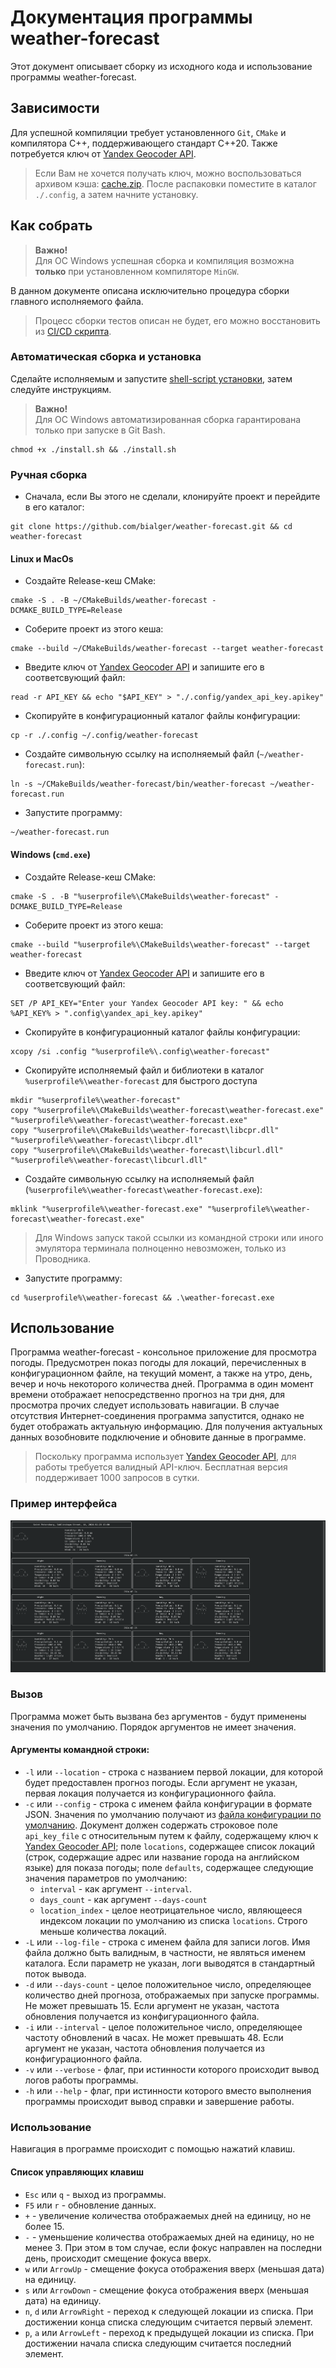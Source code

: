 # Документация программы weather-forecast

Этот документ описывает сборку из исходного кода и использование программы
weather-forecast.

## Зависимости

Для успешной компиляции требует установленного `Git`, `CMake` и компилятора C++,
поддерживающего стандарт C++20.
Также потребуется ключ от [Yandex Geocoder API](https://yandex.ru/dev/geocode/doc/ru/).

> Если Вам не хочется получать ключ, можно воспользоваться архивом кэша:
> [cache.zip](https://github.com/bialger/weather-forecast/releases/download/v1.2.0/cache.zip).
> После распаковки поместите в каталог `./.config`, а затем начните установку.

## Как собрать

> **Важно!**<br>
> Для ОС Windows успешная сборка и компиляция возможна **только** при
> установленном компиляторе `MinGW`.

В данном документе описана исключительно процедура сборки главного исполняемого
файла.
> Процесс сборки тестов описан не будет, его можно восстановить из
[CI/CD скрипта](../.github/workflows/ci_tests.yml).

### Автоматическая сборка и установка

Сделайте исполняемым и запустите [shell-script установки](../install.sh), затем следуйте
инструкциям.
> **Важно!**<br>
> Для ОС Windows автоматизированная сборка гарантирована только
> при запуске в Git Bash.

```shell
chmod +x ./install.sh && ./install.sh
```

### Ручная сборка

* Сначала, если Вы этого не сделали, клонируйте проект и перейдите в его каталог:

```shell
git clone https://github.com/bialger/weather-forecast.git && cd weather-forecast
```

#### Linux и MacOs

* Создайте Release-кеш CMake:

```shell
cmake -S . -B ~/CMakeBuilds/weather-forecast -DCMAKE_BUILD_TYPE=Release
```

* Соберите проект из этого кеша:

```shell
cmake --build ~/CMakeBuilds/weather-forecast --target weather-forecast
```

* Введите ключ от [Yandex Geocoder API](https://yandex.ru/dev/geocode/doc/ru/) и
  запишите его в соответсвующий файл:

```shell
read -r API_KEY && echo "$API_KEY" > "./.config/yandex_api_key.apikey"
```

* Скопируйте в конфигурационный каталог файлы конфигурации:

```shell
cp -r ./.config ~/.config/weather-forecast
```

* Создайте символьную ссылку на исполняемый файл (`~/weather-forecast.run`):

```shell
ln -s ~/CMakeBuilds/weather-forecast/bin/weather-forecast ~/weather-forecast.run
```

* Запустите программу:

```shell
~/weather-forecast.run
```

#### Windows (`cmd.exe`)

* Создайте Release-кеш CMake:

```shell
cmake -S . -B "%userprofile%\CMakeBuilds\weather-forecast" -DCMAKE_BUILD_TYPE=Release
```

* Соберите проект из этого кеша:

```shell
cmake --build "%userprofile%\CMakeBuilds\weather-forecast" --target weather-forecast
```

* Введите ключ от [Yandex Geocoder API](https://yandex.ru/dev/geocode/doc/ru/) и
  запишите его в соответсвующий файл:

```shell
SET /P API_KEY="Enter your Yandex Geocoder API key: " && echo %API_KEY% > ".config\yandex_api_key.apikey"
```

* Скопируйте в конфигурационный каталог файлы конфигурации:

```shell
xcopy /si .config "%userprofile%\.config\weather-forecast"
```

* Скопируйте исполняемый файл и библиотеки в каталог `%userprofile%\weather-forecast` для быстрого доступа

```shell
mkdir "%userprofile%\weather-forecast"
copy "%userprofile%\CMakeBuilds\weather-forecast\weather-forecast.exe" "%userprofile%\weather-forecast\weather-forecast.exe"
copy "%userprofile%\CMakeBuilds\weather-forecast\libcpr.dll" "%userprofile%\weather-forecast\libcpr.dll"
copy "%userprofile%\CMakeBuilds\weather-forecast\libcurl.dll" "%userprofile%\weather-forecast\libcurl.dll"
```

* Создайте символьную ссылку на исполняемый файл (`%userprofile%\weather-forecast\weather-forecast.exe`):

```shell
mklink "%userprofile%\weather-forecast.exe" "%userprofile%\weather-forecast\weather-forecast.exe"
```

> Для Windows запуск такой ссылки из командной строки или иного эмулятора терминала 
> полноценно невозможен, только из Проводника.

* Запустите программу:

```shell
cd %userprofile%\weather-forecast && .\weather-forecast.exe
```

## Использование

Программа weather-forecast - консольное приложение для просмотра погоды.
Предусмотрен показ погоды для локаций, перечисленных в конфигурационном файле, на
текущий момент, а также на утро, день, вечер и ночь некоторого количества дней.
Программа в один момент времени отображает непосредственно прогноз на три дня, для
просмотра прочих следует использовать навигации. В случае отсутствия
Интернет-соединения программа запустится, однако не будет отображать актуальную
информацию. Для получения актуальных данных возобновите подключение и обновите
данные в программе.

> Поскольку программа использует
[Yandex Geocoder API](https://yandex.ru/dev/geocode/doc/ru/), для работы
> требуется валидный API-ключ.
> Бесплатная версия поддерживает 1000 запросов в сутки.

### Пример интерфейса

![image](../assets/weather_forecast_1.png)

### Вызов

Программа может быть вызвана без аргументов - будут применены значения по умолчанию.
Порядок аргументов не имеет значения.

#### Аргументы командной строки:

* `-l` или `--location` - строка с названием первой локации, для которой будет
  предоставлен прогноз погоды. Если аргумент не указан, первая локация получается
  из конфигурационного файла.
* `-c` или `--config` - строка с именем файла конфигурации в формате JSON.
  Значения по умолчанию получают из
  [файла конфигурации по умолчанию](../.config/default_config.json).
  Документ должен содержать строковое поле `api_key_file` с относительным путем к
  файлу, содержащему ключ к
  [Yandex Geocoder API](https://yandex.ru/dev/geocode/doc/ru/); поле `locations`,
  содержащее список локаций (строк, содержащие адрес или название города на
  английском языке) для показа погоды; поле `defaults`, содержащее следующие
  значения параметров по умолчанию:
    * `interval` - как аргумент `--interval`.
    * `days_count` - как аргумент `--days-count`
    * `location_index` - целое неотрицательное число, являющееся индексом локации
      по умолчанию из списка `locations`. Строго меньше количества локаций.
* `-L` или `--log-file` - строка с именем файла для записи логов. Имя файла должно
  быть валидным, в частности, не являться именем каталога. Если параметр не указан,
  логи выводятся в стандартный поток вывода.
* `-d` или `--days-count` - целое положительное число, определяющее количество дней
  прогноза, отображаемых при запуске программы. Не может превышать 15. Если аргумент
  не указан, частота обновления получается из конфигурационного файла.
* `-i` или `--interval` - целое положительное число, определяющее частоту
  обновлений в часах. Не может превышать 48. Если аргумент не указан, частота
  обновления получается из конфигурационного файла.
* `-v` или `--verbose` - флаг, при истинности которого происходит вывод логов работы
  программы.
* `-h` или `--help` - флаг, при истинности которого вместо выполнения программы
  происходит вывод справки и завершение работы.

### Использование

Навигация в программе происходит с помощью нажатий клавиш.

#### Список управляющих клавиш

* `Esc` или `q` - выход из программы.
* `F5` или `r` - обновление данных.
* `+` - увеличение количества отображаемых дней на единицу, но не более 15.
* `-` - уменьшение количества отображаемых дней на единицу, но не менее 3.
  При этом в том случае, если фокус направлен на последни день, происходит
  смещение фокуса вверх.
* `w` или `ArrowUp` - смещение фокуса отображения вверх (меньшая дата) на единицу.
* `s` или `ArrowDown` - смещение фокуса отображения вверх (меньшая дата) на единицу.
* `n`, `d` или `ArrowRight` - переход к следующей локации из списка. При достижении
  конца списка следующим считается первый элемент.
* `p`, `a` или `ArrowLeft` - переход к предыдущей локации из списка. При достижении
  начала списка следующим считается последний элемент.
